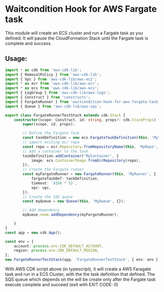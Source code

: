 # Waitcondition Hook for AWS Fargate task
This module will create an ECS cluster and run a Fargate task as you defined. It will pause the CloudFormation Stack until the Fargate task is complete and success. 
## Usage:
```typescript
import * as cdk from 'aws-cdk-lib';
import { RemovalPolicy } from 'aws-cdk-lib';
import { Vpc } from 'aws-cdk-lib/aws-ec2';
import * as ecr from 'aws-cdk-lib/aws-ecr';
import * as ecs from 'aws-cdk-lib/aws-ecs';
import { LogGroup } from 'aws-cdk-lib/aws-logs';
import { Construct } from 'constructs';
import { FargateRunner } from 'waitcondition-hook-for-aws-fargate-task';
import { Queue } from 'aws-cdk-lib/aws-sqs';

export class FargateRunnerTestStack extends cdk.Stack {
    constructor(scope: Construct, id: string, props?: cdk.StackProps) {
        super(scope, id, props);

        // Define the Fargate Task
        const taskDefinition = new ecs.FargateTaskDefinition(this, 'MyTask', {});
        // import exiting ecr repo
        const repo = ecr.Repository.fromRepositoryName(this, 'MyRepo', 'RepoName');
        // Add a container to the task
        taskDefinition.addContainer('MyContainer', {
            image: ecs.ContainerImage.fromEcrRepository(repo),
        });
        // Create the Fargate runner
        const myFargateRunner = new FargateRunner(this, 'MyRunner', {
            fargateTaskDef: taskDefinition,
            timeout: `${60 * 5}`,
            vpc: vpc,
        });
        // Create the SQS queue
        const myQueue = new Queue(this, 'MyQueue', {});

        // Add dependency
        myQueue.node.addDependency(myFargateRunner);

    }
}
const app = new cdk.App();

const env = {
    account: process.env.CDK_DEFAULT_ACCOUNT,
    region: process.env.CDK_DEFAULT_REGION,
};
new FargateRunnerTestStack(app, 'FargateRunnerTestStack', { env: env });
```

With AWS CDK script above (in typescript), it will create a AWS Faragate task and run in a ECS Cluster, with the the task definition that defined. The SQS queue which depends on the will be create only after the Fargate task execute complete and succeed (exit with EXIT CODE: 0)